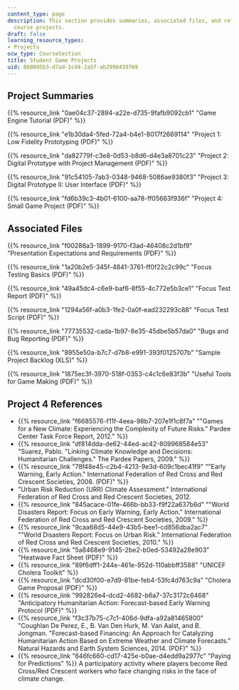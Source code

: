 ```yaml
---
content_type: page
description: This section provides summaries, associated files, and references for
  course projects.
draft: false
learning_resource_types:
- Projects
ocw_type: CourseSection
title: Student Game Projects
uid: 8b0895b3-d7ad-1cd4-2a5f-ab2996439769
---
```

## Project Summaries

{{% resource_link "0ae04c37-2894-a22e-d735-9fafb9092cb1" "Game Engine Tutorial (PDF)" %}}

{{% resource_link "e1b30da4-5fed-72a4-b4e1-8017f2669114" "Project 1: Low Fidelity Prototyping (PDF)" %}}

{{% resource_link "da82779f-c3e8-0d53-b8d6-d4e3a8701c23" "Project 2: Digital Prototype with Project Management (PDF)" %}}

{{% resource_link "91c54105-7ab3-0348-9468-5086ae9380f3" "Project 3: Digital Prototype II: User Interface (PDF)" %}}

{{% resource_link "fd6b39c3-4b01-6100-aa78-ff05663f936f" "Project 4: Small Game Project (PDF)" %}}

## Associated Files

{{% resource_link "f00286a3-1899-9170-f3ad-46408c2d1bf9" "Presentation Expectations and Requirements (PDF)" %}}

{{% resource_link "1a20b2e5-345f-4841-3761-ff0f22c2c99c" "Focus Testing Basics (PDF)" %}}

{{% resource_link "49a45dc4-c6e9-baf6-8f55-4c772e5b3ce1" "Focus Test Report (PDF)" %}}

{{% resource_link "1294a56f-a0b3-1fe2-0a0f-ead232293c88" "Focus Test Script (PDF)" %}}

{{% resource_link "77735532-cada-1b97-8e35-45dbe5b57da0" "Bugs and Bug Reporting (PDF)" %}}

{{% resource_link "8955e50a-b7c7-d7b8-e991-393f0125707b" "Sample Project Backlog (XLS)" %}}

{{% resource_link "1875ec3f-3970-518f-0353-c4c1c6e83f3b" "Useful Tools for Game Making (PDF)" %}}

## Project 4 References

- {{% resource_link "f6685576-f11f-4eea-98b7-207e1f1c8f7a" "\"Games for a New Climate: Experiencing the Complexity of Future Risks.\" Pardee Center Task Force Report, 2012." %}}
- {{% resource_link "df814dda-de62-44ed-ac42-809968584e53" "Suarez, Pablo. \"Linking Climate Knowledge and Decisions: Humanitarian Challenges.\" The Pardee Papers, 2009." %}}
- {{% resource_link "78f48e45-c2b4-4213-9e3d-609c1bec41f9" "\"Early Warning, Early Action.\" International Federation of Red Cross and Red Crescent Societies, 2008. (PDF)" %}}
- "Urban Risk Reduction (URR) Climate Assessment." International Federation of Red Cross and Red Crescent Societies, 2012.
- {{% resource_link "845acace-01fe-466b-bb33-f9f22a637b6d" "\"World Disasters Report: Focus on Early Warning, Early Action.\" International Federation of Red Cross and Red Crescent Societies, 2009." %}}
- {{% resource_link "9caa68d5-44e9-43b5-bee1-cd856dba2ac7" "\"World Disasters Report: Focus on Urban Risk.\" International Federation of Red Cross and Red Crescent Societies, 2010." %}}
- {{% resource_link "5a8468e9-9145-2be2-b0ed-53492a28e903" "Heatwave Fact Sheet (PDF)" %}}
- {{% resource_link "89f6dff1-244e-461e-952d-110abbff3588" "UNICEF Cholera Toolkit" %}}
- {{% resource_link "dcd30f00-e7d9-81be-feb4-53fc4d763c9a" "Cholera Game Proposal (PDF)" %}}
- {{% resource_link "992826e4-dcd2-4682-b6a7-37c3172c6468" "Anticipatory Humanitarian Action: Forecast-based Early Warning Protocol (PDF)" %}}
- {{% resource_link "f3c37b75-c7c1-406d-9dfa-a92a81465800" "Coughlan De Perez, E., B. Van Den Hurk, M. Van Aalst, and B. Jongman. \"Forecast-based Financing: An Approach for Catalyzing Humanitarian Action Based on Extreme Weather and Climate Forecasts.\" Natural Hazards and Earth System Sciences, 2014. (PDF)" %}}
- {{% resource_link "646fc660-cd17-425e-b0ae-d4edd9a2977c" "Paying for Predictions" %}} A participatory activity where players become Red Cross/Red Crescent workers who face changing risks in the face of climate change.